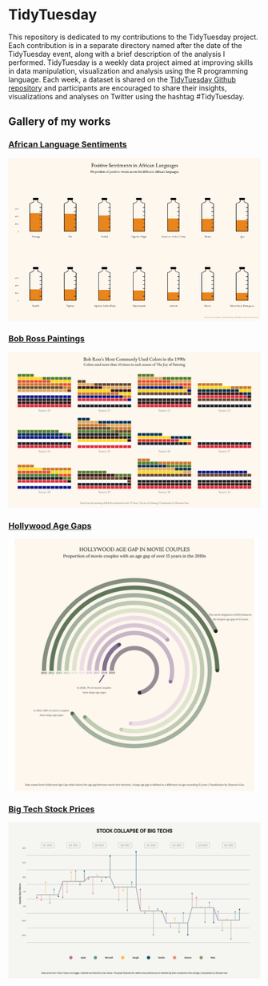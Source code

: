 # TidyTuesday
This repository is dedicated to my contributions to the TidyTuesday project. Each contribution is in a separate directory named after the date of the TidyTuesday event, along with a brief description of the analysis I performed. TidyTuesday is a weekly data project aimed at improving skills in data manipulation, visualization and analysis using the R programming language. Each week, a dataset is shared on the [TidyTuesday Github repository](https://github.com/rfordatascience/tidytuesday) and participants are encouraged to share their insights, visualizations and analyses on Twitter using the hashtag #TidyTuesday.

## Gallery of my works

### **[African Language Sentiments](2023/0228)**
![Screenshot](2023/0228/african-sentiments.png)

### **[Bob Ross Paintings](2023/0221)**
![Screenshot](2023/0221/ross-paintings.png)

### **[Hollywood Age Gaps](2023/0214)**
![Screenshot](2023/0214/hollywood-age-gap.png)

### **[Big Tech Stock Prices](2023/0207)**
![Screenshot](2023/0207/stock.png)